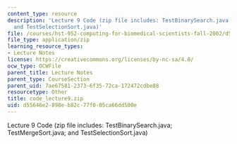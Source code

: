 ```yaml
---
content_type: resource
description: 'Lecture 9 Code (zip file includes: TestBinarySearch.java; TestMergeSort.java;
  and TestSelectionSort.java)'
file: /courses/hst-952-computing-for-biomedical-scientists-fall-2002/d55646e2898eb82c77f005ca66dd500e_code_lecture9.zip
file_type: application/zip
learning_resource_types:
- Lecture Notes
license: https://creativecommons.org/licenses/by-nc-sa/4.0/
ocw_type: OCWFile
parent_title: Lecture Notes
parent_type: CourseSection
parent_uid: 7ae67581-2373-6f35-72ca-172472cdbe88
resourcetype: Other
title: code_lecture9.zip
uid: d55646e2-898e-b82c-77f0-05ca66dd500e
---
```

Lecture 9 Code (zip file includes: TestBinarySearch.java; TestMergeSort.java; and TestSelectionSort.java)